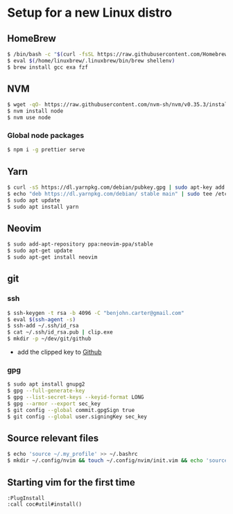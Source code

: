 # Setup for a new Linux distro

## HomeBrew
```bash
$ /bin/bash -c "$(curl -fsSL https://raw.githubusercontent.com/Homebrew/install/master/install.sh)"
$ eval $(/home/linuxbrew/.linuxbrew/bin/brew shellenv)
$ brew install gcc exa fzf
```

## NVM
```bash
$ wget -qO- https://raw.githubusercontent.com/nvm-sh/nvm/v0.35.3/install.sh | bash
$ nvm install node
$ nvm use node
```

### Global node packages
```bash
$ npm i -g prettier serve
```

## Yarn
```bash
$ curl -sS https://dl.yarnpkg.com/debian/pubkey.gpg | sudo apt-key add -
$ echo "deb https://dl.yarnpkg.com/debian/ stable main" | sudo tee /etc/apt/sources.list.d/yarn.list
$ sudo apt update
$ sudo apt install yarn
```

## Neovim
```bash
$ sudo add-apt-repository ppa:neovim-ppa/stable
$ sudo apt-get update
$ sudo apt-get install neovim
```

## git

### ssh
```bash
$ ssh-keygen -t rsa -b 4096 -C "benjohn.carter@gmail.com"
$ eval $(ssh-agent -s)
$ ssh-add ~/.ssh/id_rsa
$ cat ~/.ssh/id_rsa.pub | clip.exe
$ mkdir -p ~/dev/git/github
```

- add the clipped key to [Github](https://github.com/settings/keys)

### gpg
```bash
$ sudo apt install gnupg2
$ gpg --full-generate-key
$ gpg --list-secret-keys --keyid-format LONG
$ gpg --armor --export sec_key
$ git config --global commit.gpgSign true
$ git config --global user.signingKey sec_key
```

## Source relevant files

```bash
$ echo 'source ~/.my_profile' >> ~/.bashrc
$ mkdir ~/.config/nvim && touch ~/.config/nvim/init.vim && echo 'source ~/.vimrc' >> ~/.config/nvim/init.vim 
```

## Starting vim for the first time
```vim
:PlugInstall
:call coc#util#install()

